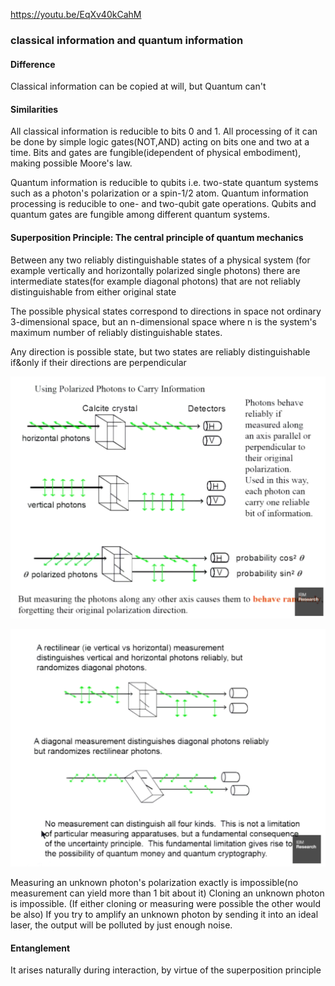 https://youtu.be/EqXv40kCahM

### classical information and quantum information

#### Difference
Classical information can be copied at will, but Quantum can't


#### Similarities
All classical information is reducible to bits 0 and 1.
All processing of it can be done by simple logic gates(NOT,AND) acting on bits one and two at a time.
Bits and gates are fungible(idependent of physical embodiment), making possible Moore's law.

Quantum information is reducible to qubits
i.e. two-state quantum systems such as a photon's polarization or a spin-1/2 atom.
Quantum information processing is reducible to one- and two-qubit gate operations.
Qubits and quantum gates are fungible among different quantum systems.

#### Superposition Principle: The central principle of quantum mechanics
Between any two reliably distinguishable states of a physical system
(for example vertically and horizontally polarized single photons)
there are intermediate states(for example diagonal photons) that are not reliably distinguishable from either original state

The possible physical states correspond to directions in space not ordinary 3-dimensional space,
but an n-dimensional space where n is the system's maximum number of reliably distinguishable states.

Any direction is possible state, but two states are reliably distinguishable if&only if their directions are perpendicular


![Using_Polarized_Photons_to_Carry_Information](https://github.com/ylu999/quantum_class/blob/master/Quantum%20Information%20Science%20I,%20Part%201/1.%20History%20and%20development%20of%20quantum%20computation/b.%20History%20of%20quantum%20mechanics%20and%20quantum%20computation/Using_Polarized_Photons_to_Carry_Information.png?raw=true)

![Rectilinear](https://github.com/ylu999/quantum_class/blob/master/Quantum%20Information%20Science%20I,%20Part%201/1.%20History%20and%20development%20of%20quantum%20computation/b.%20History%20of%20quantum%20mechanics%20and%20quantum%20computation/Rectilinear.png?raw=true)

Measuring an unknown photon's polarization exactly is impossible(no measurement can yield more than 1 bit about it)
Cloning an unknown photon is impossible. (If either cloning or measuring were possible the other would be also)
If you try to amplify an unknown photon by sending it into an ideal laser, the output will be polluted by just enough noise.

#### Entanglement
It arises naturally during interaction, by virtue of the superposition principle



